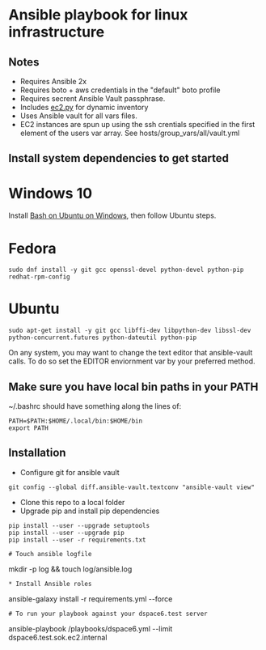 # Ansible playbook for linux infrastructure

## Notes

* Requires Ansible 2x
* Requires boto + aws credentials in the "default" boto profile
* Requires secrent Ansible Vault passphrase.
* Includes [ec2.py](http://docs.ansible.com/ansible/intro_dynamic_inventory.html#example-aws-ec2-external-inventory-script) for dynamic inventory
* Uses Ansible vault for all vars files.
* EC2 instances are spun up using the ssh crentials specified in the first element of the users var array.  See hosts/group_vars/all/vault.yml

## Install system dependencies to get started

# Windows 10

Install [Bash on Ubuntu on Windows](https://msdn.microsoft.com/en-us/commandline/wsl/install_guide), then follow Ubuntu steps.

# Fedora
```
sudo dnf install -y git gcc openssl-devel python-devel python-pip redhat-rpm-config
```

# Ubuntu
```
sudo apt-get install -y git gcc libffi-dev libpython-dev libssl-dev python-concurrent.futures python-dateutil python-pip

```

On any system, you may want to change the text editor that ansible-vault calls. To do so set the EDITOR enviornment var by your preferred method.

## Make sure you have local bin paths in your PATH
~/.bashrc should have something along the lines of:

```
PATH=$PATH:$HOME/.local/bin:$HOME/bin
export PATH
```

## Installation
* Configure git for ansible vault
```
git config --global diff.ansible-vault.textconv "ansible-vault view"
```
* Clone this repo to a local folder
* Upgrade pip and install pip dependencies
```
pip install --user --upgrade setuptools
pip install --user --upgrade pip
pip install --user -r requirements.txt

# Touch ansible logfile                            
```                                                
mkdir -p log && touch log/ansible.log              
```                                                
* Install Ansible roles                            
```                                                
ansible-galaxy install -r requirements.yml --force 
```
# To run your playbook against your dspace6.test server                            
```                                                
ansible-playbook /playbooks/dspace6.yml --limit dspace6.test.sok.ec2.internal
```


